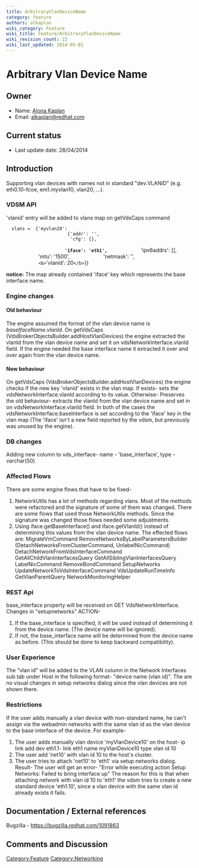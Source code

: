 ```yaml
---
title: ArbitraryVlanDeviceName
category: feature
authors: alkaplan
wiki_category: Feature
wiki_title: Feature/ArbitraryVlanDeviceName
wiki_revision_count: 22
wiki_last_updated: 2014-05-01
---
```


# Arbitrary Vlan Device Name

## Owner

*   Name: [ Alona Kaplan](User:alkaplan)
*   Email: <alkaplan@redhat.com>

## Current status

*   Last update date: 28/04/2014

## Introduction

Supporting vlan devices with names not in standard "dev.VLANID" (e.g. eth0.10-fcoe, em1.myvlan10, vlan20, ...).

### VDSM API

'vlanid' entry will be added to vlans map on getVdsCaps command

      vlans =  {'myvlan20':
                           {'addr': '',
                            'cfg': {},
`                      `<b>`'iface': 'eth1',`</b>
                            'ipv6addrs': [],
                            'mtu': '1500',
                            'netmask': '',
                            `<b>`'vlanid': 20`</b>`}} 

<b>notice:</b> The map already contained 'iface' key which represents the base interface name.

### Engine changes

#### Old behaviour

The engine assumed the format of the vlan device name is <i>baseIfaceName.vlanId</i>.
On getVdsCaps (VdsBrokerObjectsBuilder.addHostVlanDevices) the engine extracted the vlanId from the vlan device name and set it on vdsNetworkInterface.vlanId field.
If the engine needed the base interface name it extracted it over and over again from the vlan device name.

#### New behaviour

On getVdsCaps (VdsBrokerObjectsBuilder.addHostVlanDevices) the engine checks if the new key 'vlanid' exists in the vlan map. If exists- sets the vdsNetworkInterface.vlanId according to its value. Otherwise- Preserves the old behaviour- extracts the vlanId from the vlan device name and set in on vdsNetworkInterface.vlanId field. In both of the cases the vdsNetworkInterface.baseInterface is set according to the 'iface' key in the vlan map (The 'iface' isn't a new field reported by the vdsm, but previously was unused by the engine).

### DB changes

Adding new column to vds_interface- name - 'base_interface', type - varchar(50)

### Affected Flows

There are some engine flows that have to be fixed-
1. NetworkUtils has a lot of methods regarding vlans. Most of the methods were refactored and the signature of some of them was changed.
There are some flows that used those NetworkUtils methods. Since the signature was changed those flows needed some adjustments.
2. Using iface.getBaseInterface() and iface.getVlanId() instead of determining this values from the vlan device name.
The effected flows are:
MigrateVmCommand
RemoveNetworksByLabelParametersBuilder (DetachNetworksFromClusterCommand, UnlabelNicCommand)
DetachNetworkFromVdsInterfaceCommand
GetAllChildVlanInterfacesQuery
GetAllSiblingVlanInterfacesQuery
LabelNicCommand
RemoveBondCommand
SetupNetworks
UpdateNetworkToVdsInterfaceCommand
VdsUpdateRunTimeInfo
GetVlanParentQuery
NetworkMonitoringHelper

### REST Api

base_interface property will be received on GET VdsNetworkInterface.
Changes in "setupnetworks" ACTION-
1. If the base_interface is specified, it will be used instead of determining it from the device name. (The device name will be ignored).
2. If not, the base_interface name will be determined from the device name as before. (This should be done to keep backward compatibility).

### User Experience

The "vlan id" will be added to the VLAN column in the Network Interfaces sub tab under Host in the following format- "device name (vlan id)". The are no visual changes in setup networks dialog since the vlan devices are not shown there.

### Restrictions

If the user adds manually a vlan device with non-standard name, he can't assign via the webadmin networks with the same vlan id as the vlan device to the base interface of the device.
For example-
1. The user adds manually vlan device 'myVlanDevice10' on the host- ip link add dev eth1.1- link eth1 name myVlanDevice10 type vlan id 10
2. The user add 'net10' with vlan id 10 to the host's cluster.
3. The user tries to attach 'net10' to 'eth1' via setup networks dialog.
Result-
The user will get an error- "Error while executing action Setup Networks: Failed to bring interface up"
The reason for this is that when attaching network with vlan id 10 to 'eth1' the vdsm tries to create a new standard device 'eth1.10', since a vlan device with the same vlan id already exists it fails.

## Documentation / External references

Bugzilla - <https://bugzilla.redhat.com/1091863>

## Comments and Discussion

<Category:Feature> <Category:Networking>
